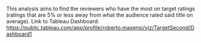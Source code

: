 This analysis aims to find the reviewers who have the most on target ratings (ratings that are 5% or less away from what the audience rated said title on average). 
Link to Tableau Dashboard: https://public.tableau.com/app/profile/roberto.masensi/viz/TargetSecond/Dashboard1 
